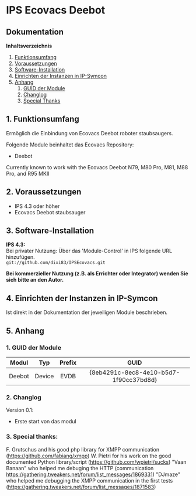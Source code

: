 # IPS Ecovacs Deebot

## Dokumentation

**Inhaltsverzeichnis**

1. [Funktionsumfang](#1-funktionsumfang)  
2. [Voraussetzungen](#2-voraussetzungen)  
3. [Software-Installation](#3-software-installation) 
4. [Einrichten der Instanzen in IP-Symcon](#4-einrichten-der-instanzen-in-ip-symcon)
5. [Anhang](#5-anhang)  
    1. [GUID der Module](#1-guid-der-module)
    2. [Changlog](#2-changlog)
    3. [Special Thanks](#3-special-thanks)

## 1. Funktionsumfang

Ermöglich die Einbindung von Ecovacs Deebot roboter staubsaugers.

Folgende Module beinhaltet das Ecovacs Repository:

- Deebot

Currently known to work with the Ecovacs Deebot N79, M80 Pro, M81, M88 Pro, and R95 MKII

## 2. Voraussetzungen

 - IPS 4.3 oder höher  
 - Ecovacs Deebot staubsauger 

## 3. Software-Installation

**IPS 4.3:**  
   Bei privater Nutzung: Über das 'Module-Control' in IPS folgende URL hinzufügen.  
    `git://github.com/dixi83/IPSEcovacs.git`  

   **Bei kommerzieller Nutzung (z.B. als Errichter oder Integrator) wenden Sie sich bitte an den Autor.**  

## 4. Einrichten der Instanzen in IP-Symcon

Ist direkt in der Dokumentation der jeweiligen Module beschrieben.  

## 5. Anhang

###  1. GUID der Module

 
| Modul   | Typ    | Prefix  | GUID                                   |
| :-----: | :----: | :-----: | :------------------------------------: |
| Deebot  | Device | EVDB    | {8eb4291c-8ec8-4e10-b5d7-1f90cc37bd8d} |


### 2. Changlog

Version 0.1:  
 - Erste start von das modul 

### 3. Special thanks:

F. Grutschus and his good php library for XMPP communication (https://github.com/fabiang/xmpp)
W. Pietri for his work on the good documented Python library/script (https://github.com/wpietri/sucks)
"Vaan Banaan" who helped me debuging the HTTP (communication https://gathering.tweakers.net/forum/list_messages/1869331)
"DJmaze" who helped me debugging the XMPP communication in the first tests (https://gathering.tweakers.net/forum/list_messages/1871583)